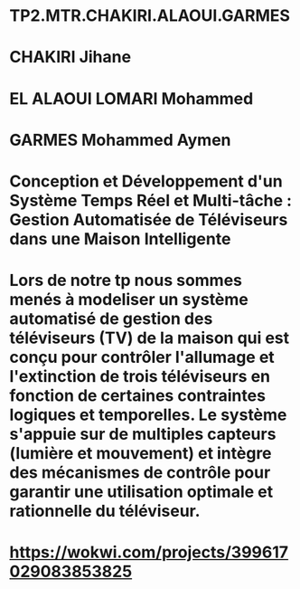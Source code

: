 # TP2.MTR.CHAKIRI.ALAOUI.GARMES
# CHAKIRI Jihane
# EL ALAOUI LOMARI Mohammed
# GARMES Mohammed Aymen
# Conception et Développement d'un Système Temps Réel et Multi-tâche : Gestion Automatisée de Téléviseurs dans une Maison Intelligente
# Lors de notre tp nous sommes menés à modeliser un système automatisé de gestion des téléviseurs (TV) de la maison qui est conçu pour contrôler l'allumage et l'extinction de trois téléviseurs en fonction de certaines contraintes logiques et temporelles. Le système s'appuie sur de multiples capteurs (lumière et mouvement) et intègre des mécanismes de contrôle pour garantir une utilisation optimale et rationnelle du téléviseur. 
# https://wokwi.com/projects/399617029083853825
